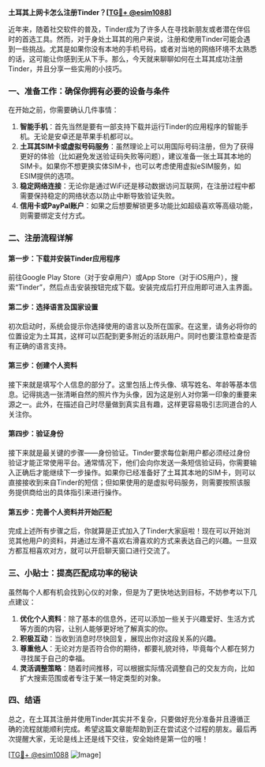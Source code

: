 **土耳其上网卡怎么注册Tinder？[[TG💪+ @esim1088](https://t.me/s/esim1088)]**

近年来，随着社交软件的普及，Tinder成为了许多人在寻找新朋友或者潜在伴侣时的首选工具。然而，对于身处土耳其的用户来说，注册和使用Tinder可能会遇到一些挑战。尤其是如果你没有本地的手机号码，或者对当地的网络环境不太熟悉的话，这可能让你感到无从下手。那么，今天就来聊聊如何在土耳其成功注册Tinder，并且分享一些实用的小技巧。

### 一、准备工作：确保你拥有必要的设备与条件

在开始之前，你需要确认几件事情：

1. **智能手机**：首先当然是要有一部支持下载并运行Tinder的应用程序的智能手机。无论是安卓还是苹果手机都可以。
2. **土耳其SIM卡或虚拟号码服务**：虽然理论上可以用国际号码注册，但为了获得更好的体验（比如避免发送验证码失败等问题），建议准备一张土耳其本地的SIM卡。如果你不想更换实体SIM卡，也可以考虑使用虚拟eSIM服务，如ESIM提供的选项。
3. **稳定网络连接**：无论你是通过WiFi还是移动数据访问互联网，在注册过程中都需要保持稳定的网络状态以防止中断导致验证失败。
4. **信用卡或PayPal账户**：如果之后想要解锁更多功能比如超级喜欢等高级功能，则需要绑定支付方式。

### 二、注册流程详解

#### 第一步：下载并安装Tinder应用程序
前往Google Play Store（对于安卓用户）或App Store（对于iOS用户），搜索“Tinder”，然后点击安装按钮完成下载。安装完成后打开应用即可进入主界面。

#### 第二步：选择语言及国家设置
初次启动时，系统会提示你选择使用的语言以及所在国家。在这里，请务必将你的位置设定为土耳其，这样可以匹配到更多附近的活跃用户。同时也要注意检查是否有正确的语言支持。

#### 第三步：创建个人资料
接下来就是填写个人信息的部分了。这里包括上传头像、填写姓名、年龄等基本信息。记得挑选一张清晰自然的照片作为头像，因为这是别人对你第一印象的重要来源之一。此外，在描述自己时尽量做到真实且有趣，这样更容易吸引志同道合的人关注你。

#### 第四步：验证身份
接下来就是最关键的步骤——身份验证。Tinder要求每位新用户都必须经过身份验证才能正常使用平台。通常情况下，他们会向你发送一条短信验证码，你需要输入正确后才能继续下一步操作。如果你已经准备好了土耳其本地的SIM卡，则可以直接接收到来自Tinder的短信；但如果使用的是虚拟号码服务，则需要按照该服务提供商给出的具体指引来进行操作。

#### 第五步：完善个人资料并开始匹配
完成上述所有步骤之后，你就算是正式加入了Tinder大家庭啦！现在可以开始浏览其他用户的资料，并通过左滑不喜欢右滑喜欢的方式来表达自己的兴趣。一旦双方都互相喜欢对方，就可以开启聊天窗口进行交流了。

### 三、小贴士：提高匹配成功率的秘诀

虽然每个人都有机会找到心仪的对象，但是为了更快地达到目标，不妨参考以下几点建议：

1. **优化个人资料**：除了基本的信息外，还可以添加一些关于兴趣爱好、生活方式等方面的内容，让别人能够更好地了解真实的你。
2. **积极互动**：当收到消息时尽快回复，展现出你对这段关系的兴趣。
3. **尊重他人**：无论对方是否符合你的期待，都要礼貌对待，毕竟每个人都在努力寻找属于自己的幸福。
4. **灵活调整策略**：随着时间推移，可以根据实际情况调整自己的交友方向，比如扩大搜索范围或者专注于某一特定类型的对象。

### 四、结语

总之，在土耳其注册并使用Tinder其实并不复杂，只要做好充分准备并且遵循正确的流程就能顺利完成。希望这篇文章能帮助到正在尝试这个过程的朋友。最后再次提醒大家，无论是线上还是线下交往，安全始终是第一位的哦！

[[TG💪+ @esim1088](https://t.me/s/esim1088) ![Image](https://i.postimg.cc/4NQfJmqS/Snipaste-2025-05-13-00-14-12.png)]